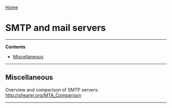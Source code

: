 [Home](Readme.md)
# SMTP and mail servers

---

**Contents**

- [Miscellaneous](SMTP.md#miscellaneous)

---

## Miscellaneous

Overview and comparison of SMTP servers:
http://shearer.org/MTA_Comparison

---